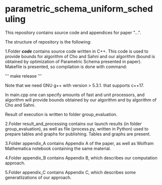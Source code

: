 # parametric_schema_uniform_scheduling

This repository contains source code and appendices for paper "...".

The structure of repository is the following:

1.Folder <i> <b> code </b> </i> contains source code written in C++. 
This code is used to provide bounds for algorithm of Cho and Sahni 
and our algorithm (bound is obtained by optimization of Parametric Schema presented in paper). 
Makefile is presented, so compilation is done with command:

'''
make release
'''

Note that we need GNU g++ with version > 5.3.1. that supports c++17.

In main.cpp one can specify amounts of fast and unit processors, and algorithm will provide bounds obtained by 
our algorithm and by algorithm of Cho and Sahni.

Result of execution is written to folder group_evaluation. 

2.Folder result_and_processing contains our launch results (in folder group_evaluation), as well as file 
(process.py, written in Python) used to prepare tables and graphs for publishing. Tables and graphs are present.

3.Folder appendix_A contains Appendix A of the paper, as well as Wolfram Mathematica notebook containing the same material.

4.Folder appendix_B contains Appendix B, which describes our computation approach.

5.Folder appendix_C contains Appendix C, which describes some generatlizations of our approach.
